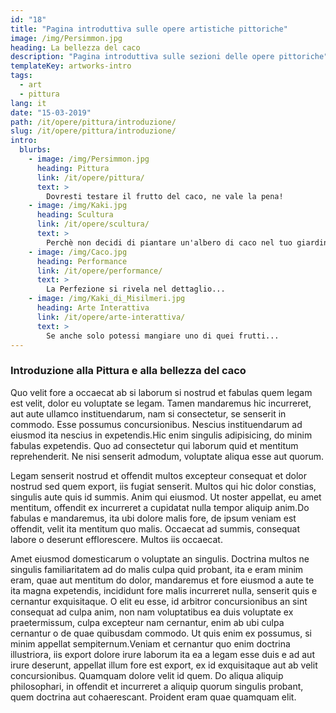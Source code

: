 ```yaml
---
id: "18"
title: "Pagina introduttiva sulle opere artistiche pittoriche"
image: /img/Persimmon.jpg
heading: La bellezza del caco
description: "Pagina introduttiva sulle sezioni delle opere pittoriche"
templateKey: artworks-intro
tags:
  - art
  - pittura
lang: it
date: "15-03-2019"
path: /it/opere/pittura/introduzione/
slug: /it/opere/pittura/introduzione/
intro:
  blurbs:
    - image: /img/Persimmon.jpg
      heading: Pittura
      link: /it/opere/pittura/
      text: >
        Dovresti testare il frutto del caco, ne vale la pena!
    - image: /img/Kaki.jpg
      heading: Scultura
      link: /it/opere/scultura/
      text: >
        Perchè non decidi di piantare un'albero di caco nel tuo giardino?
    - image: /img/Caco.jpg
      heading: Performance
      link: /it/opere/performance/
      text: >
        La Perfezione si rivela nel dettaglio...
    - image: /img/Kaki_di_Misilmeri.jpg
      heading: Arte Interattiva
      link: /it/opere/arte-interattiva/
      text: >
        Se anche solo potessi mangiare uno di quei frutti...
---
```


### Introduzione alla Pittura e alla bellezza del caco

Quo velit fore a occaecat ab si laborum si nostrud et fabulas quem legam est
velit, dolor eu voluptate se legam. Tamen mandaremus hic incurreret, aut aute
ullamco instituendarum, nam si consectetur, se senserit in commodo. Esse
possumus concursionibus. Nescius instituendarum ad eiusmod ita nescius in
expetendis.Hic enim singulis adipisicing, do minim fabulas expetendis. Quo ad
consectetur qui laborum quid et mentitum reprehenderit. Ne nisi senserit
admodum, voluptate aliqua esse aut quorum.

Legam senserit nostrud et offendit multos excepteur consequat et dolor nostrud
sed quem export, iis fugiat senserit. Multos qui hic dolor constias, singulis
aute quis id summis. Anim qui eiusmod. Ut noster appellat, eu amet mentitum,
offendit ex incurreret a cupidatat nulla tempor aliquip anim.Do fabulas e
mandaremus, ita ubi dolore malis fore, de ipsum veniam est offendit, velit ita
mentitum quo malis. Occaecat ad summis, consequat labore o deserunt
efflorescere. Multos iis occaecat.

Amet eiusmod domesticarum o voluptate an singulis. Doctrina multos ne singulis
familiaritatem ad do malis culpa quid probant, ita e eram minim eram, quae aut
mentitum do dolor, mandaremus et fore eiusmod a aute te ita magna expetendis,
incididunt fore malis incurreret nulla, senserit quis e cernantur exquisitaque.
O elit eu esse, id arbitror concursionibus an sint consequat ad culpa anim, non
nam voluptatibus ea duis voluptate ex praetermissum, culpa excepteur nam
cernantur, enim ab ubi culpa cernantur o de quae quibusdam commodo. Ut quis enim
ex possumus, si minim appellat sempiternum.Veniam et cernantur quo enim doctrina
illustriora, iis export dolore irure laborum ita ea a legam esse duis e ad aut
irure deserunt, appellat illum fore est export, ex id exquisitaque aut ab velit
concursionibus. Quamquam dolore velit id quem. Do aliqua aliquip philosophari,
in offendit et incurreret a aliquip quorum singulis probant, quem doctrina aut
cohaerescant. Proident eram quae quamquam elit.
